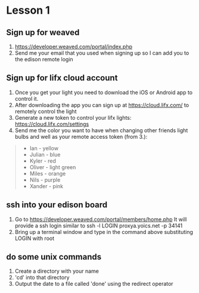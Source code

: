 # Lesson 1

## Sign up for weaved
1. https://developer.weaved.com/portal/index.php
2. Send me your email that you used when signing up so I can add you to the edison remote login

## Sign up for lifx cloud account
1. Once you get your light you need to download the iOS or Android app to control it.
2. After downloading the app you can sign up at https://cloud.lifx.com/ to remotely control the light 
3. Generate a new token to control your lifx lights: https://cloud.lifx.com/settings
4. Send me the color you want to have when changing other friends light bulbs and well as your remote access token (from 3.):

> - Ian - yellow
> - Julian - blue
> - Kyler - red
> - Oliver - light green
> - Miles - orange
> - Nils - purple
> - Xander - pink

## ssh into your edison board
1. Go to https://developer.weaved.com/portal/members/home.php
It will provide a ssh login similar to
ssh -l LOGIN proxya.yoics.net -p 34141
2. Bring up a terminal window and type in the command above substituting LOGIN with root

## do some unix commands
1. Create a directory with your name
2. 'cd' into that directory
3. Output the date to a file called 'done' using the redirect operator 

